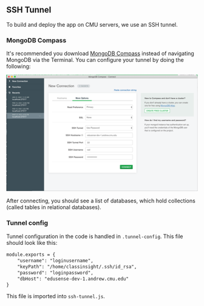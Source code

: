 ## SSH Tunnel

To build and deploy the app on CMU servers, we use an SSH tunnel.

### MongoDB Compass

It's recommended you download [MongoDB Compass](https://www.mongodb.com/products/compass) instead of navigating MongoDB via the Terminal. You can configure your tunnel by doing the following:

![ssh tunnel](ssh_tunnel.png)

After connecting, you should see a list of databases, which hold collections (called tables in relational databases).

### Tunnel config

Tunnel configuration in the code is handled in `.tunnel-config`. This file should look like this:

```
module.exports = {
    "username": "loginusername",
    "keyPath": "/home/classinsight/.ssh/id_rsa",
    "password": "loginpassword",
    "dbHost": "edusense-dev-1.andrew.cmu.edu"
}
```

This file is imported into `ssh-tunnel.js`.
